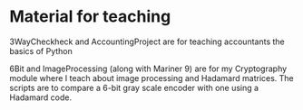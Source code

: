 # Material for teaching

3WayCheckheck and AccountingProject are for teaching accountants the basics of Python

6Bit and ImageProcessing (along with Mariner 9) are for my Cryptography module where I teach about image processing and Hadamard matrices. The scripts are to compare a 6-bit gray scale encoder with one using a Hadamard code.

